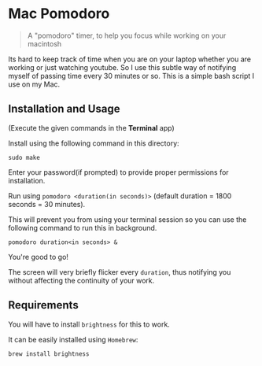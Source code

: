 # Mac Pomodoro

> A "pomodoro" timer, to help you focus while working on your macintosh

Its hard to keep track of time when you are on your laptop whether you are working or just watching youtube. So I use this subtle way of notifying myself of passing time every 30 minutes or so. This is a simple bash script I use on my Mac.

## Installation and Usage

(Execute the given commands in the **Terminal** app)

Install using the following command in this directory:

`sudo make`

Enter your password(if prompted) to provide proper permissions for installation.

Run using `pomodoro <duration(in seconds)>` (default duration = 1800 seconds = 30 minutes).

This will prevent you from using your terminal session so you can use the following command to run this in background.

`pomodoro duration<in seconds> &`

You're good to go!

The screen will very briefly flicker every `duration`, thus notifying you without affecting the continuity of your work.

## Requirements

You will have to install `brightness` for this to work.

It can be easily installed using `Homebrew`:

```
brew install brightness
```
